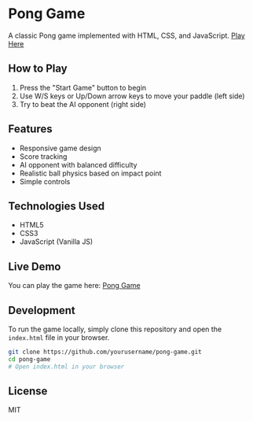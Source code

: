 # Pong Game

A classic Pong game implemented with HTML, CSS, and JavaScript.
[Play Here](https://ohall.github.io/pong-game/)

## How to Play

1. Press the "Start Game" button to begin
2. Use W/S keys or Up/Down arrow keys to move your paddle (left side)
3. Try to beat the AI opponent (right side)

## Features

- Responsive game design
- Score tracking
- AI opponent with balanced difficulty
- Realistic ball physics based on impact point
- Simple controls

## Technologies Used

- HTML5
- CSS3
- JavaScript (Vanilla JS)

## Live Demo

You can play the game here: [Pong Game](https://yourusername.github.io/pong-game)

## Development

To run the game locally, simply clone this repository and open the `index.html` file in your browser.

```bash
git clone https://github.com/yourusername/pong-game.git
cd pong-game
# Open index.html in your browser
```



## License

MIT
